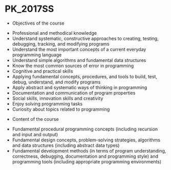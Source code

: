 # PK_2017SS

+ Objectives of the course

- Professional and methodical knowledge
- Understand systematic, constructive approaches to creating, testing, debugging, tracking, and modifying programs
- Understand the most important concepts of a current everyday programming language
- Understand simple algorithms and fundamental data structures
- Know the most common sources of error in programming
- Cognitive and practical skills
- Applying fundamental concepts, procedures, and tools to build, test, debug, understand, and modify programs
- Apply abstract and systematic ways of thinking in programming
- Documentation and communication of program properties
- Social skills, innovation skills and creativity
- Enjoy solving programming tasks
- Curiosity about topics related to programming

+ Content of the course

- Fundamental procedural programming concepts (including recursion and input and output)
- Fundamental design concepts, problem-solving strategies, algorithms and data structures (including abstract data types)
- Fundamental development methods (in terms of program understanding, correctness, debugging, documentation and programming style) and programming tools (including appropriate programming environments)